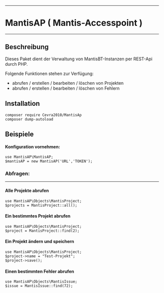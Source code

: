 *** 
# MantisAP ( Mantis-Accesspoint )
***

## **Beschreibung**

Dieses Paket dient der Verwaltung von MantisBT-Instanzen per REST-Api durch PHP.

Folgende Funktionen stehen zur Verfügung:
- abrufen / erstellen / bearbeiten / löschen von Projekten
- abrufen / erstellen / bearbeiten / löschen von Fehlern


## **Installation**

```
composer require Cevra2010/MantisAp
composer dump-autoload
```
## **Beispiele**

#### Konfiguration vornehmen:

```
use MantisAP\MantisAP;
$mantisAP = new MantisAP('URL','TOKEN');
```


### Abfragen:

---

#### Alle Projekte abrufen

```
use MantisAP\Objects\MantisProject;
$projects = MantisProject::all();
```


#### Ein bestimmtes Projekt abrufen

```
use MantisAP\Objects\MantisProject;
$project = MantisProject::find(2);
```

#### Ein Projekt ändern und speichern
```
use MantisAP\Objects\MantisProject;
$project->name = "Test-Projekt";
$project->save();
```

#### Einen bestimmten Fehler abrufen

```
use MantisAP\Objects\MantisIssue;
$issue = MantisIssue::find(72);
```